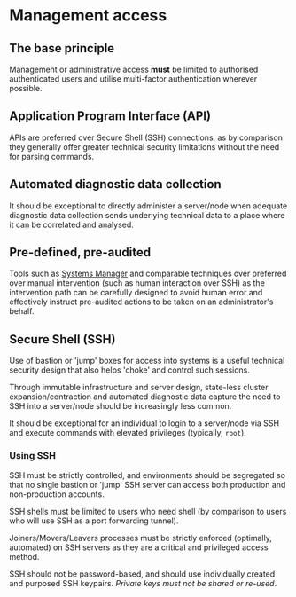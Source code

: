 # Management access

## The base principle

Management or administrative access **must** be limited to authorised authenticated users and utilise multi-factor authentication wherever possible.

## Application Program Interface \(API\)

APIs are preferred over Secure Shell \(SSH\) connections, as by comparison they generally offer greater technical security limitations without the need for parsing commands.

## Automated diagnostic data collection

It should be exceptional to directly administer a server/node when adequate diagnostic data collection sends underlying technical data to a place where it can be correlated and analysed.

## Pre-defined, pre-audited

Tools such as [Systems Manager](https://aws.amazon.com/systems-manager/) and comparable techniques over preferred over manual intervention \(such as human interaction over SSH\) as the intervention path can be carefully designed to avoid human error and effectively instruct pre-audited actions to be taken on an administrator's behalf.

## Secure Shell \(SSH\)

Use of bastion or 'jump' boxes for access into systems is a useful technical security design that also helps 'choke' and control such sessions.

Through immutable infrastructure and server design, state-less cluster expansion/contraction and automated diagnostic data capture the need to SSH into a server/node should be increasingly less common.

It should be exceptional for an individual to login to a server/node via SSH and execute commands with elevated privileges \(typically, `root`\).

### Using SSH

SSH must be strictly controlled, and environments should be segregated so that no single bastion or 'jump' SSH server can access both production and non-production accounts.

SSH shells must be limited to users who need shell \(by comparison to users who will use SSH as a port forwarding tunnel\).

Joiners/Movers/Leavers processes must be strictly enforced \(optimally, automated\) on SSH servers as they are a critical and privileged access method.

SSH should not be password-based, and should use individually created and purposed SSH keypairs. *Private keys must not be shared or re-used*.

